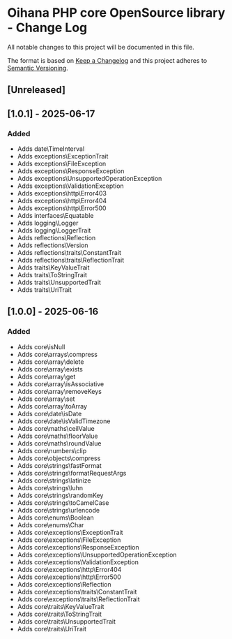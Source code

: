 # Oihana PHP core OpenSource library - Change Log

All notable changes to this project will be documented in this file.

The format is based on [Keep a Changelog](http://keepachangelog.com/) and this project adheres to [Semantic Versioning](http://semver.org/).

## [Unreleased]

## [1.0.1] - 2025-06-17

### Added

- Adds date\TimeInterval
- Adds exceptions\ExceptionTrait
- Adds exceptions\FileException
- Adds exceptions\ResponseException
- Adds exceptions\UnsupportedOperationException
- Adds exceptions\ValidationException
- Adds exceptions\http\Error403
- Adds exceptions\http\Error404
- Adds exceptions\http\Error500
- Adds interfaces\Equatable
- Adds logging\Logger
- Adds logging\LoggerTrait
- Adds reflections\Reflection
- Adds reflections\Version
- Adds reflections\traits\ConstantTrait
- Adds reflections\traits\ReflectionTrait
- Adds traits\KeyValueTrait
- Adds traits\ToStringTrait
- Adds traits\UnsupportedTrait
- Adds traits\UriTrait

## [1.0.0] - 2025-06-16

### Added

- Adds core\isNull
- Adds core\arrays\compress
- Adds core\array\delete
- Adds core\array\exists
- Adds core\array\get
- Adds core\array\isAssociative
- Adds core\array\removeKeys
- Adds core\array\set
- Adds core\array\toArray
- Adds core\date\isDate
- Adds core\date\isValidTimezone
- Adds core\maths\ceilValue
- Adds core\maths\floorValue
- Adds core\maths\roundValue
- Adds core\numbers\clip
- Adds core\objects\compress
- Adds core\strings\fastFormat
- Adds core\strings\formatRequestArgs
- Adds core\strings\latinize
- Adds core\strings\luhn
- Adds core\strings\randomKey
- Adds core\strings\toCamelCase
- Adds core\strings\urlencode
- Adds core\enums\Boolean
- Adds core\enums\Char
- Adds core\exceptions\ExceptionTrait
- Adds core\exceptions\FileException
- Adds core\exceptions\ResponseException
- Adds core\exceptions\UnsupportedOperationException
- Adds core\exceptions\ValidationException
- Adds core\exceptions\http\Error404
- Adds core\exceptions\http\Error500
- Adds core\exceptions\Reflection
- Adds core\exceptions\traits\ConstantTrait
- Adds core\exceptions\traits\ReflectionTrait
- Adds core\traits\KeyValueTrait
- Adds core\traits\ToStringTrait
- Adds core\traits\UnsupportedTrait
- Adds core\traits\UriTrait
